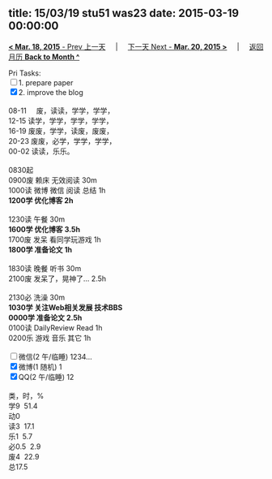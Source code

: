 title: 15/03/19 stu51 was23
date: 2015-03-19 00:00:00
---
[**< Mar. 18, 2015** - Prev 上一天](/lifelogs/2015/03/d18.html) &nbsp; &nbsp; | &nbsp; &nbsp; [下一天 Next - **Mar. 20, 2015 >**](/lifelogs/2015/03/d20.html) &nbsp; &nbsp; |  &nbsp; &nbsp; [返回月历 **Back to Month ^**](/lifelogs/2015/03/index.html)
<br/><div>Pri Tasks:<br/><input type="checkbox" />1. prepare paper</div><div><input type="checkbox" checked="true" />2. improve the blog</div><div><div><br/></div>08-11     废，读读，学学，学学，<br/>12-15 读学，学学，学学，学学，<br/>16-19 废废，学学，读废，废废，<br/>20-23 废废，必学，学学，学学，</div><div>00-02 读读，乐乐。<br/><div><br/></div>0830起<br/>0900废 赖床 无效阅读 30m</div><div>1000读 微博 微信 阅读 总结 1h<br/><b>1200学 优化博客 2h</b><div><br/></div>1230读 午餐 30m<br/><b>1600学 优化博客 3.5h</b> <br/><div>1700废 发呆 看同学玩游戏 1h</div><div><b>1800学 准备论文 1h</b></div><div><br/></div>1830读 晚餐 听书 30m</div><div>2100废 发呆了，晃神了… 2.5h</div><div><br/></div><div>2130必 洗澡 30m</div><div><b>1030学 关注Web相关发展 技术BBS </b></div><div><b>0000学 准备论文 </b><b>2.5h</b></div><div>0100读 DailyReview Read 1h</div><div>0200乐 游戏 音乐 其它 1h</div><div><br/><input type="checkbox" />微信(2 午/临睡) 1234…<br/><input type="checkbox" checked="true" />微博(1 随机) 1<br/><input type="checkbox" checked="true" />QQ(2 午/临睡) 12<br/><div><br/></div>类，时，%<br/>学9  51.4<br/>动0<br/>读3  17.1<br/>乐1  5.7<br/>必0.5  2.9<br/>废4  22.9<br/>总17.5</div>